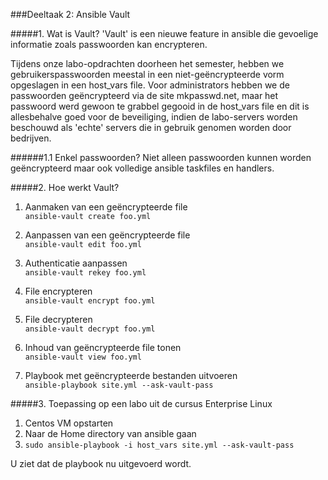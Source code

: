 ###Deeltaak 2: Ansible Vault

#####1. Wat is Vault?
'Vault' is een nieuwe feature in ansible die gevoelige informatie zoals passwoorden kan encrypteren. 

Tijdens onze labo-opdrachten doorheen het semester, hebben we gebruikerspasswoorden meestal in een niet-geëncrypteerde vorm opgeslagen in een host_vars file. Voor administrators hebben we de passwoorden geëncrypteerd via de site mkpasswd.net, maar het passwoord werd gewoon te grabbel gegooid in de host_vars file en dit is allesbehalve goed voor de beveiliging, indien de labo-servers worden beschouwd als 'echte' servers die in gebruik genomen worden door bedrijven. 

######1.1 Enkel passwoorden?
Niet alleen passwoorden kunnen worden geëncrypteerd maar ook volledige ansible taskfiles en handlers. 

#####2. Hoe werkt Vault?

1. Aanmaken van een geëncrypteerde file  
```ansible-vault create foo.yml```

2. Aanpassen van een geëncrypteerde file  
```ansible-vault edit foo.yml```

3. Authenticatie aanpassen  
```ansible-vault rekey foo.yml```

4. File encrypteren  
```ansible-vault encrypt foo.yml```

5. File decrypteren  
```ansible-vault decrypt foo.yml```

6. Inhoud van geëncrypteerde file tonen  
```ansible-vault view foo.yml```

7. Playbook met geëncrypteerde bestanden uitvoeren  
```ansible-playbook site.yml --ask-vault-pass```

#####3. Toepassing op een labo uit de cursus Enterprise Linux

1. Centos VM opstarten
2. Naar de Home directory van ansible gaan
3. ```sudo ansible-playbook -i host_vars site.yml --ask-vault-pass```

U ziet dat de playbook nu uitgevoerd wordt.



 
